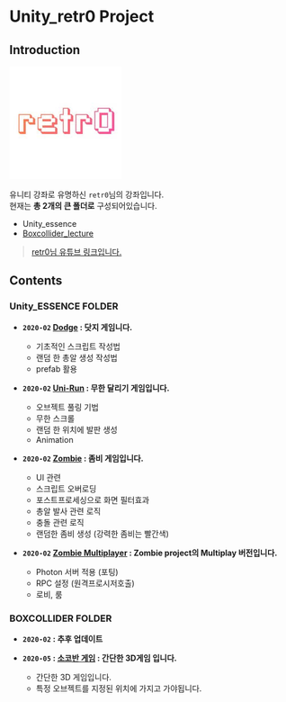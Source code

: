 # **Unity_retr0 Project**

## Introduction

<img src="./img/retr0.jpg">

유니티 강좌로 유명하신 `retr0`님의 강좌입니다.  
현재는 **총 2개의 큰 폴더로** 구성되어있습니다.  

- Unity_essence
- [Boxcollider_lecture](<https://boxcollider.io/>)

> [retr0님 유튜브 링크입니다.](<https://www.youtube.com/channel/UCRWq4MPqifkmT2GyL2d2ZAQ>)

## Contents

### **Unity_ESSENCE FOLDER**

- **`2020-02` [Dodge](https://github.com/jeaho0613/Unity_retr0/tree/master/Unity_essence) : 닷지 게임니다.**
  - 기초적인 스크립트 작성법
  - 랜덤 한 총알 생성 작성법
  - prefab 활용
  
- **`2020-02` [Uni-Run](https://github.com/jeaho0613/Unity_Nadongbin/tree/master/mobile%20defences%20game) : 무한 달리기 게임입니다.**
  - 오브젝트 풀링 기법
  - 무한 스크롤
  - 랜덤 한 위치에 발판 생성
  - Animation

- **`2020-02` [Zombie](https://github.com/jeaho0613/Unity_Nadongbin/tree/master/mobile%20defences%20game) : 좀비 게임입니다.**
  - UI 관련
  - 스크립트 오버로딩
  - 포스트프로세싱으로 화면 필터효과
  - 총알 발사 관련 로직
  - 충돌 관련 로직
  - 랜덤한 좀비 생성 (강력한 좀비는 빨간색)

- **`2020-02` [Zombie Multiplayer](https://github.com/jeaho0613/Unity_Nadongbin/tree/master/mobile%20defences%20game) : Zombie project의 Multiplay 버전입니다.**
  - Photon 서버 적용 (포팅)
  - RPC 설정 (원격프로시저호출)
  - 로비, 룸

### **BOXCOLLIDER FOLDER**

- **`2020-02` : 추후 업데이트**

- **`2020-05` : [소코반 게임](https://github.com/jeaho0613/Unity_retr0/tree/master/Unity_Boxcollider/sokovan) : 간단한 3D게임 입니다.**
  - 간단한 3D 게임입니다.
  - 특정 오브젝트를 지정된 위치에 가지고 가야됩니다.
  